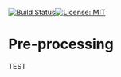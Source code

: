 [![Build Status](http://13.238.107.244:8080/job/Pre-processing/badge/icon?build=last:${params.ghprbActualCommit=master)](http://13.238.107.244:8080/job/Pre-processing)[![License: MIT](https://img.shields.io/badge/License-MIT-yellow.svg)](https://opensource.org/licenses/MIT)

# Pre-processing
TEST
